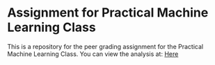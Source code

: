 Assignment for Practical Machine Learning Class
===============================================

This is a repository for the peer grading assignment for the Practical Machine Learning Class. You can view the analysis at: [Here](http://nabusman.github.io/PracMLClassAssn1/analysis.html)
